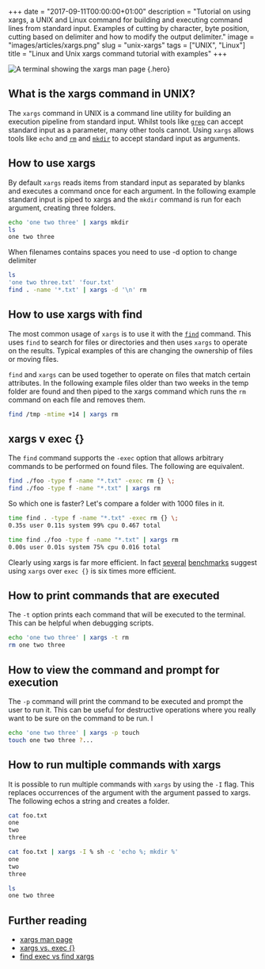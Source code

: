 +++
date = "2017-09-11T00:00:00+01:00"
description = "Tutorial on using xargs, a UNIX and Linux command for building and executing command lines from standard input. Examples of cutting by character, byte position, cutting based on delimiter and how to modify the output delimiter."
image = "images/articles/xargs.png"
slug = "unix-xargs"
tags = ["UNIX", "Linux"]
title = "Linux and Unix xargs command tutorial with examples"
+++

<!-- prettier-ignore -->
![A terminal showing the xargs man page](/images/articles/xargs.png)
{.hero}

## What is the xargs command in UNIX?

The `xargs` command in UNIX is a command line utility for building an execution
pipeline from standard input. Whilst tools like [`grep`][1] can accept standard
input as a parameter, many other tools cannot. Using `xargs` allows tools like
`echo` and [`rm`][2] and [`mkdir`][3] to accept standard input as arguments.

## How to use xargs

By default `xargs` reads items from standard input as separated by blanks and
executes a command once for each argument. In the following example standard
input is piped to xargs and the `mkdir` command is run for each argument,
creating three folders.

```sh
echo 'one two three' | xargs mkdir
ls
one two three
```

When filenames contains spaces you need to use -d option to change delimiter

```sh
ls
'one two three.txt' 'four.txt'
find . -name '*.txt' | xargs -d '\n' rm
```

## How to use xargs with find

The most common usage of `xargs` is to use it with the [`find`][4] command. This
uses `find` to search for files or directories and then uses `xargs` to operate
on the results. Typical examples of this are changing the ownership of files or
moving files.

`find` and `xargs` can be used together to operate on files that match certain
attributes. In the following example files older than two weeks in the temp
folder are found and then piped to the xargs command which runs the `rm` command
on each file and removes them.

```sh
find /tmp -mtime +14 | xargs rm
```

## xargs v exec {}

The `find` command supports the `-exec` option that allows arbitrary commands to
be performed on found files. The following are equivalent.

```sh
find ./foo -type f -name "*.txt" -exec rm {} \;
find ./foo -type f -name "*.txt" | xargs rm
```

So which one is faster? Let's compare a folder with 1000 files in it.

```sh
time find . -type f -name "*.txt" -exec rm {} \;
0.35s user 0.11s system 99% cpu 0.467 total

time find ./foo -type f -name "*.txt" | xargs rm
0.00s user 0.01s system 75% cpu 0.016 total
```

Clearly using xargs is far more efficient. In fact [several][5] [benchmarks][6]
suggest using `xargs` over `exec {}` is six times more efficient.

## How to print commands that are executed

The `-t` option prints each command that will be executed to the terminal. This
can be helpful when debugging scripts.

```sh
echo 'one two three' | xargs -t rm
rm one two three
```

## How to view the command and prompt for execution

The `-p` command will print the command to be executed and prompt the user to
run it. This can be useful for destructive operations where you really want to
be sure on the command to be run. l

```sh
echo 'one two three' | xargs -p touch
touch one two three ?...
```

## How to run multiple commands with xargs

It is possible to run multiple commands with `xargs` by using the `-I` flag.
This replaces occurrences of the argument with the argument passed to xargs. The
following echos a string and creates a folder.

```sh
cat foo.txt
one
two
three

cat foo.txt | xargs -I % sh -c 'echo %; mkdir %'
one
two
three

ls
one two three
```

## Further reading

- [xargs man page][7]
- [xargs vs. exec {}][5]
- [find exec vs find xargs][6]

[1]: https://shapeshed.com/unix-grep/
[2]: https://shapeshed.com/unix-rm/
[3]: https://shapeshed.com/unix-mkdir/
[4]: https://shapeshed.com/unix-find/
[5]: https://danielmiessler.com/blog/linux-xargs-vs-exec/
[6]: https://www.everythingcli.org/find-exec-vs-find-xargs/
[7]: http://man7.org/linux/man-pages/man1/xargs.1.html
